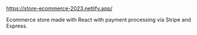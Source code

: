https://store-ecommerce-2023.netlify.app/

Ecommerce store made with React with payment processing via Stripe and Express.
